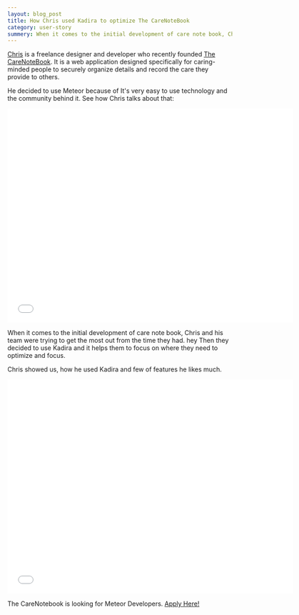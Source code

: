 ```yaml
---
layout: blog_post
title: How Chris used Kadira to optimize The CareNoteBook
category: user-story
summery: When it comes to the initial development of care note book, Chris and his team were trying to get the most out from the time they had. hey Then they decided to use Kadira and it helps them to focus on where they need to optimize and focus.
---
```


[Chris](http://chrisdoe.com/) is a freelance designer and developer who recently founded [The CareNoteBook](https://thecarenotebook.com/). It is a web application designed specifically for caring-minded people to securely organize details and record the care they provide to others.

He decided to use Meteor because of It's very easy to use technology and the community behind it.
See how Chris talks about that:

<iframe width="640" height="480" src="//www.youtube.com/embed/_EtGDhfXigA" frameborder="0" allowfullscreen="1">
</iframe>

When it comes to the initial development of care note book, Chris and his team were trying to get the most out from the time they had. hey Then they decided to use Kadira and it helps them to focus on where they need to optimize and focus. 

Chris showed us, how he used Kadira and few of features he likes much.

<iframe width="640" height="480" src="//www.youtube.com/embed/Vl5wcZEm3Bw" frameborder="0" allowfullscreen="1">
</iframe>

The CareNotebook is looking for Meteor Developers. [Apply Here!](https://thecarenotebook.com/jobs)